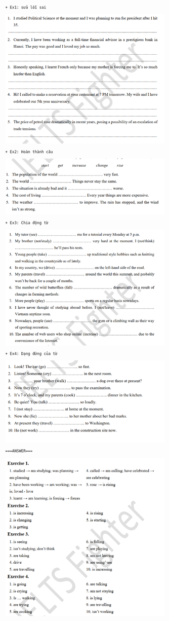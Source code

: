     + Ex1: sửa lỗi sai
![alt text](image-8.png)

    + Ex2: Hoàn thành câu
![alt text](image-9.png)

    + Ex3: Chia động từ
![alt text](image-10.png)

    + Ex4: Dạng đứng của từ
![alt text](image-11.png)

    ===ANSWER===
![alt text](image-12.png)